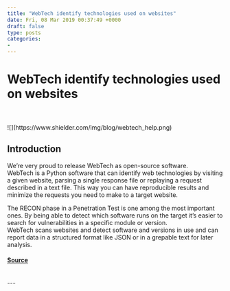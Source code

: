 ```yaml
---
title: "WebTech identify technologies used on websites"
date: Fri, 08 Mar 2019 00:37:49 +0000
draft: false
type: posts
categories: 
- 
---
```

# WebTech identify technologies used on websites

<br/>

<br/>
![](https://www.shielder.com/img/blog/webtech_help.png)

Introduction
------------

We’re very proud to release WebTech as open-source software.  
WebTech is a Python software that can identify web technologies by visiting a given website, parsing a single response file or replaying a request described in a text file. This way you can have reproducible results and minimize the requests you need to make to a target website.

The RECON phase in a Penetration Test is one among the most important ones. By being able to detect which software runs on the target it’s easier to search for vulnerabilities in a specific module or version.  
WebTech scans websites and detect software and versions in use and can report data in a structured format like JSON or in a grepable text for later analysis.

#### [Source](https://www.shielder.com/blog/2019/03/webtech-identify-technologies-used-on-websites/)

<br/>
---
